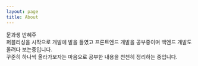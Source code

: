 ```yaml
---
layout: page
title: About
---
```


<p class="message">
	문과생 반혜주<br>
	퍼블리싱을 시작으로 개발에 발을 들였고 프론트엔드 개발을 공부중이며 백엔드 개발도 올려다 보는중입니다.<br>
	꾸준히 하나씩 올라가보자는 마음으로 공부한 내용을 천천히 정리하는 중입니다.<br>
</p>
